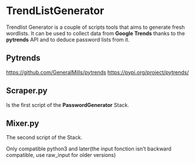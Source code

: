 # TrendListGenerator

Trendlist Generator is a couple of scripts tools that aims to generate fresh wordlists. It can be used to collect data from **Google Trends** thanks to the **pytrends** API and to deduce password lists from it.

## Pytrends
https://github.com/GeneralMills/pytrends
https://pypi.org/project/pytrends/

## Scraper.py

Is the first script of the **PasswordGenerator** Stack. 


## Mixer.py

The second script of the Stack.


Only compatible python3 and later(the input fonction isn't backward compatible, use raw_input for older versions)
